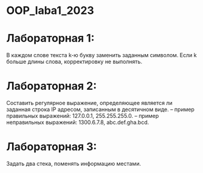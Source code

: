 # OOP_laba1_2023

# Лабораторная 1:
В каждом слове текста k-ю букву заменить заданным символом. Если k больше длины слова, корректировку не выполнять.
# Лабораторная 2:
Составить регулярное выражение, определяющее является ли заданная строка IP адресом, записанным в десятичном виде.
– пример правильных выражений: 127.0.0.1, 255.255.255.0.
– пример неправильных выражений: 1300.6.7.8, abc.def.gha.bcd.
# Лабораторная 3:
Задать два стека, поменять информацию местами.

